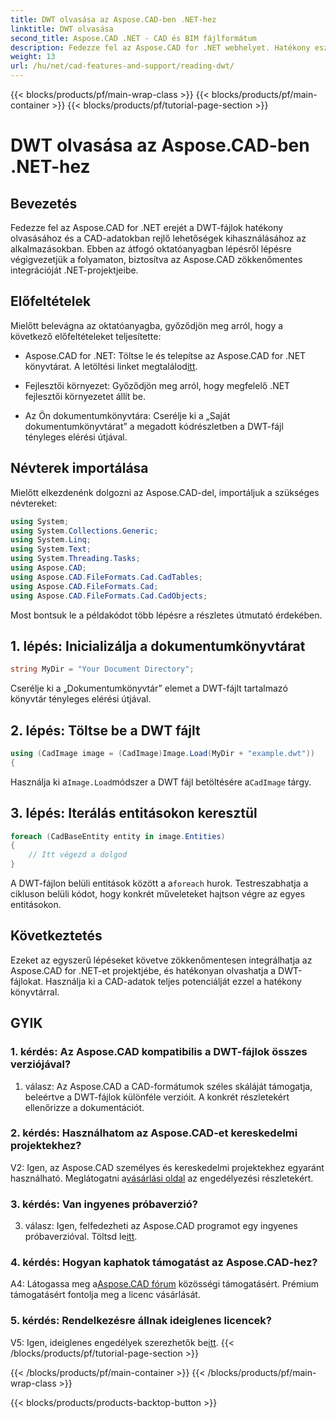 ```yaml
---
title: DWT olvasása az Aspose.CAD-ben .NET-hez
linktitle: DWT olvasása
second_title: Aspose.CAD .NET - CAD és BIM fájlformátum
description: Fedezze fel az Aspose.CAD for .NET webhelyet. Hatékony eszköz a DWT-fájlok könnyű olvasásához. Fokozza fel CAD-adatintegrációját felhasználóbarát oktatóanyagunkkal.
weight: 13
url: /hu/net/cad-features-and-support/reading-dwt/
---
```


{{< blocks/products/pf/main-wrap-class >}}
{{< blocks/products/pf/main-container >}}
{{< blocks/products/pf/tutorial-page-section >}}

# DWT olvasása az Aspose.CAD-ben .NET-hez

## Bevezetés

Fedezze fel az Aspose.CAD for .NET erejét a DWT-fájlok hatékony olvasásához és a CAD-adatokban rejlő lehetőségek kihasználásához az alkalmazásokban. Ebben az átfogó oktatóanyagban lépésről lépésre végigvezetjük a folyamaton, biztosítva az Aspose.CAD zökkenőmentes integrációját .NET-projektjeibe.

## Előfeltételek

Mielőtt belevágna az oktatóanyagba, győződjön meg arról, hogy a következő előfeltételeket teljesítette:

-  Aspose.CAD for .NET: Töltse le és telepítse az Aspose.CAD for .NET könyvtárat. A letöltési linket megtalálod[itt](https://releases.aspose.com/cad/net/).

- Fejlesztői környezet: Győződjön meg arról, hogy megfelelő .NET fejlesztői környezetet állít be.

- Az Ön dokumentumkönyvtára: Cserélje ki a „Saját dokumentumkönyvtárat” a megadott kódrészletben a DWT-fájl tényleges elérési útjával.

## Névterek importálása

Mielőtt elkezdenénk dolgozni az Aspose.CAD-del, importáljuk a szükséges névtereket:

```csharp
using System;
using System.Collections.Generic;
using System.Linq;
using System.Text;
using System.Threading.Tasks;
using Aspose.CAD;
using Aspose.CAD.FileFormats.Cad.CadTables;
using Aspose.CAD.FileFormats.Cad;
using Aspose.CAD.FileFormats.Cad.CadObjects;
```

Most bontsuk le a példakódot több lépésre a részletes útmutató érdekében.

## 1. lépés: Inicializálja a dokumentumkönyvtárat

```csharp
string MyDir = "Your Document Directory";
```

Cserélje ki a „Dokumentumkönyvtár” elemet a DWT-fájlt tartalmazó könyvtár tényleges elérési útjával.

## 2. lépés: Töltse be a DWT fájlt

```csharp
using (CadImage image = (CadImage)Image.Load(MyDir + "example.dwt"))
{
```

 Használja ki a`Image.Load`módszer a DWT fájl betöltésére a`CadImage` tárgy.

## 3. lépés: Iterálás entitásokon keresztül

```csharp
foreach (CadBaseEntity entity in image.Entities)
{
    // Itt végezd a dolgod
}
```

 A DWT-fájlon belüli entitások között a a`foreach` hurok. Testreszabhatja a cikluson belüli kódot, hogy konkrét műveleteket hajtson végre az egyes entitásokon.

## Következtetés

Ezeket az egyszerű lépéseket követve zökkenőmentesen integrálhatja az Aspose.CAD for .NET-et projektjébe, és hatékonyan olvashatja a DWT-fájlokat. Használja ki a CAD-adatok teljes potenciálját ezzel a hatékony könyvtárral.

## GYIK

### 1. kérdés: Az Aspose.CAD kompatibilis a DWT-fájlok összes verziójával?

1. válasz: Az Aspose.CAD a CAD-formátumok széles skáláját támogatja, beleértve a DWT-fájlok különféle verzióit. A konkrét részletekért ellenőrizze a dokumentációt.

### 2. kérdés: Használhatom az Aspose.CAD-et kereskedelmi projektekhez?

 V2: Igen, az Aspose.CAD személyes és kereskedelmi projektekhez egyaránt használható. Meglátogatni a[vásárlási oldal](https://purchase.aspose.com/buy) az engedélyezési részletekért.

### 3. kérdés: Van ingyenes próbaverzió?

 3. válasz: Igen, felfedezheti az Aspose.CAD programot egy ingyenes próbaverzióval. Töltsd le[itt](https://releases.aspose.com/).

### 4. kérdés: Hogyan kaphatok támogatást az Aspose.CAD-hez?

 A4: Látogassa meg a[Aspose.CAD fórum](https://forum.aspose.com/c/cad/19) közösségi támogatásért. Prémium támogatásért fontolja meg a licenc vásárlását.

### 5. kérdés: Rendelkezésre állnak ideiglenes licencek?

 V5: Igen, ideiglenes engedélyek szerezhetők be[itt](https://purchase.aspose.com/temporary-license/).
{{< /blocks/products/pf/tutorial-page-section >}}

{{< /blocks/products/pf/main-container >}}
{{< /blocks/products/pf/main-wrap-class >}}

{{< blocks/products/products-backtop-button >}}

